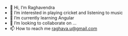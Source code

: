 - 👋 Hi, I’m Raghavendra
- 👀 I’m interested in playing cricket and listening to music
- 🌱 I’m currently learning Angular
- 💞️ I’m looking to collaborate on ...
- 📫 How to reach me raghava.u@gmail.com

<!---
raghavau/raghavau is a ✨ special ✨ repository because its `README.md` (this file) appears on your GitHub profile.
You can click the Preview link to take a look at your changes.
--->

